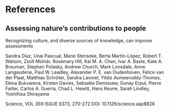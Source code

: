 # References

## Assessing nature’s contributions to people
Recognizing culture, and diverse sources of knowledge, can improve assessments

Sandra Díaz, Unai Pascual, Marie Stenseke, Berta Martín-López, Robert T. Watson, Zsolt Molnár, Rosemary Hill, Kai M. A. Chan, Ivar A. Baste, Kate A. Brauman, Stephen Polasky, Andrew Church, Mark Lonsdale, Anne Larigauderie, Paul W. Leadley, Alexander P. E. van Oudenhoven, Felice van der Plaat, Matthias Schröter, Sandra Lavorel, Yildiz Aumeeruddy-Thomas, Elena Bukvareva, Kirsten Davies,
Sebsebe Demissew, Gunay Erpul, Pierre Failler, Carlos A. Guerra, Chad L. Hewitt, Hans Keune, Sarah Lindley, Yoshihisa Shirayama

Science, VOL 359 ISSUE 6373, 270-272
DOI: 10.1126/science.aap8826